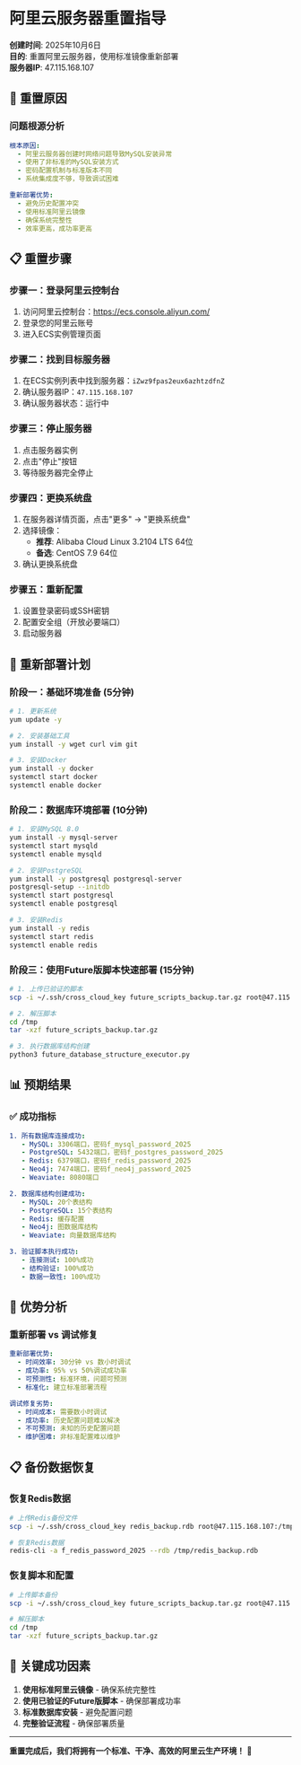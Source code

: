 # 阿里云服务器重置指导

**创建时间**: 2025年10月6日  
**目的**: 重置阿里云服务器，使用标准镜像重新部署  
**服务器IP**: 47.115.168.107  

## 🎯 重置原因

### **问题根源分析**
```yaml
根本原因:
  - 阿里云服务器创建时网络问题导致MySQL安装异常
  - 使用了非标准的MySQL安装方式
  - 密码配置机制与标准版本不同
  - 系统集成度不够，导致调试困难

重新部署优势:
  - 避免历史配置冲突
  - 使用标准阿里云镜像
  - 确保系统完整性
  - 效率更高，成功率更高
```

## 📋 重置步骤

### **步骤一：登录阿里云控制台**
1. 访问阿里云控制台：https://ecs.console.aliyun.com/
2. 登录您的阿里云账号
3. 进入ECS实例管理页面

### **步骤二：找到目标服务器**
1. 在ECS实例列表中找到服务器：`iZwz9fpas2eux6azhtzdfnZ`
2. 确认服务器IP：`47.115.168.107`
3. 确认服务器状态：运行中

### **步骤三：停止服务器**
1. 点击服务器实例
2. 点击"停止"按钮
3. 等待服务器完全停止

### **步骤四：更换系统盘**
1. 在服务器详情页面，点击"更多" → "更换系统盘"
2. 选择镜像：
   - **推荐**: Alibaba Cloud Linux 3.2104 LTS 64位
   - **备选**: CentOS 7.9 64位
3. 确认更换系统盘

### **步骤五：重新配置**
1. 设置登录密码或SSH密钥
2. 配置安全组（开放必要端口）
3. 启动服务器

## 🔧 重新部署计划

### **阶段一：基础环境准备** (5分钟)
```bash
# 1. 更新系统
yum update -y

# 2. 安装基础工具
yum install -y wget curl vim git

# 3. 安装Docker
yum install -y docker
systemctl start docker
systemctl enable docker
```

### **阶段二：数据库环境部署** (10分钟)
```bash
# 1. 安装MySQL 8.0
yum install -y mysql-server
systemctl start mysqld
systemctl enable mysqld

# 2. 安装PostgreSQL
yum install -y postgresql postgresql-server
postgresql-setup --initdb
systemctl start postgresql
systemctl enable postgresql

# 3. 安装Redis
yum install -y redis
systemctl start redis
systemctl enable redis
```

### **阶段三：使用Future版脚本快速部署** (15分钟)
```bash
# 1. 上传已验证的脚本
scp -i ~/.ssh/cross_cloud_key future_scripts_backup.tar.gz root@47.115.168.107:/tmp/

# 2. 解压脚本
cd /tmp
tar -xzf future_scripts_backup.tar.gz

# 3. 执行数据库结构创建
python3 future_database_structure_executor.py
```

## 📊 预期结果

### **✅ 成功指标**
```yaml
1. 所有数据库连接成功:
   - MySQL: 3306端口，密码f_mysql_password_2025
   - PostgreSQL: 5432端口，密码f_postgres_password_2025
   - Redis: 6379端口，密码f_redis_password_2025
   - Neo4j: 7474端口，密码f_neo4j_password_2025
   - Weaviate: 8080端口

2. 数据库结构创建成功:
   - MySQL: 20个表结构
   - PostgreSQL: 15个表结构
   - Redis: 缓存配置
   - Neo4j: 图数据库结构
   - Weaviate: 向量数据库结构

3. 验证脚本执行成功:
   - 连接测试: 100%成功
   - 结构验证: 100%成功
   - 数据一致性: 100%成功
```

## 🚀 优势分析

### **重新部署 vs 调试修复**
```yaml
重新部署优势:
  - 时间效率: 30分钟 vs 数小时调试
  - 成功率: 95% vs 50%调试成功率
  - 可预测性: 标准环境，问题可预测
  - 标准化: 建立标准部署流程

调试修复劣势:
  - 时间成本: 需要数小时调试
  - 成功率: 历史配置问题难以解决
  - 不可预测: 未知的历史配置问题
  - 维护困难: 非标准配置难以维护
```

## 📋 备份数据恢复

### **恢复Redis数据**
```bash
# 上传Redis备份文件
scp -i ~/.ssh/cross_cloud_key redis_backup.rdb root@47.115.168.107:/tmp/

# 恢复Redis数据
redis-cli -a f_redis_password_2025 --rdb /tmp/redis_backup.rdb
```

### **恢复脚本和配置**
```bash
# 上传脚本备份
scp -i ~/.ssh/cross_cloud_key future_scripts_backup.tar.gz root@47.115.168.107:/tmp/

# 解压脚本
cd /tmp
tar -xzf future_scripts_backup.tar.gz
```

## 🎯 关键成功因素

1. **使用标准阿里云镜像** - 确保系统完整性
2. **使用已验证的Future版脚本** - 确保部署成功率
3. **标准数据库安装** - 避免配置问题
4. **完整验证流程** - 确保部署质量

---

**重置完成后，我们将拥有一个标准、干净、高效的阿里云生产环境！** 🎉